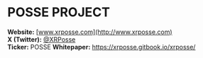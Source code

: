 # POSSE PROJECT

**Website:** [www.xrposse.com](http://www.xrposse.com)  
**X (Twitter):** [@XRPosse](https://twitter.com/XRPosse)  
**Ticker:** POSSE
**Whitepaper:** https://xrposse.gitbook.io/xrposse/

